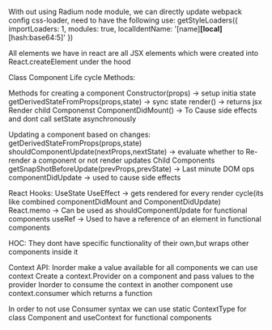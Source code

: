 With out using Radium node module,
we can directly update webpack config css-loader, need to have the following
use: getStyleLoaders({
     importLoaders: 1,
     modules: true,
     localIdentName: '[name]__[local]__[hash:base64:5]'
 })

All elements we have in react are all JSX elements which were created into React.createElement under the hood

Class Component Life cycle Methods:

Methods for creating a component
Constructor(props) -> setup initia state
getDerivedStateFromProps(props,state) -> sync state
render() -> returns jsx
Render child Componenst
ComponentDidMount() -> To Cause side effects and dont call setState asynchronously

Updating a component based on changes:
getDerivedStateFromProps(props,state)
shouldComponentUpdate(nextProps,nextState) -> evaluate whether to Re-render a component or not
render
updates Child Components
getSnapShotBeforeUpdate(prevProps,prevState) -> Last minute DOM ops
componentDidUpdate -> used to cause side effects


React Hooks:
UseState
UseEffect -> gets rendered for every render cycle(its like combined componentDidMount and ComponentDidUpdate) 
React.memo -> Can be used as shouldComponentUpdate for functional components
useRef -> Used to have a reference of an element in functional components

HOC:
They dont have specific functionality of their own,but wraps other components inside it


Context API:
Inorder make a value available for all components we can use context
Create a context.Provider on a component and pass values to the provider
Inorder to consume the context in another component use context.consumer which returns a function 

In order to not use Consumer syntax we can use static ContextType for class Component and useContext for functional components
